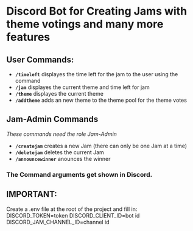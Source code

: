 # Discord Bot for Creating Jams with theme votings and many more features

## User Commands:
- **`/timeleft`**
  displayes the time left for the jam to the user using the command
- **`/jam`**
  displayes the current theme and time left for jam
- **`/theme`**
  displayes the current theme
- **`/addtheme`**
  adds an new theme to the theme pool for the theme votes

## Jam-Admin Commands
  *These commands need the role Jam-Admin*
  - **`/createjam`**
  creates a new Jam (there can only be one Jam at a time)
  - **`/deletejam`**
  deletes the current Jam
  - **`/announcewinner`**
  anounces the winner

### The Command arguments get shown in Discord.

## IMPORTANT:
  Create a .env file at the root of the project and fill in:
DISCORD_TOKEN=token
DISCORD_CLIENT_ID=bot id
DISCORD_JAM_CHANNEL_ID=channel id
